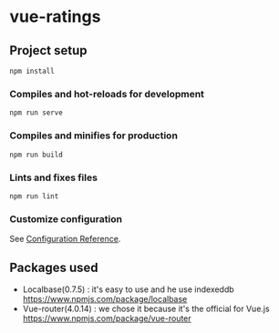 # vue-ratings

## Project setup
```
npm install
```

### Compiles and hot-reloads for development
```
npm run serve
```

### Compiles and minifies for production
```
npm run build
```

### Lints and fixes files
```
npm run lint
```

### Customize configuration
See [Configuration Reference](https://cli.vuejs.org/config/).

## Packages used
- Localbase(0.7.5) : it's easy to use and he use indexeddb https://www.npmjs.com/package/localbase
- Vue-router(4.0.14) : we chose it because it's the official for Vue.js https://www.npmjs.com/package/vue-router
